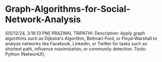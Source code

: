 # Graph-Algorithms-for-Social-Network-Analysis
[05/12/24, 3:16:13 PM] PRAZWAL TRIPATHI: Description: Apply graph algorithms such as Dijkstra's Algorithm, Bellman-Ford, or Floyd-Warshall to analyze networks like Facebook, LinkedIn, or Twitter for tasks such as shortest path, influence maximization, or community detection. Tools: Python (NetworkX),
